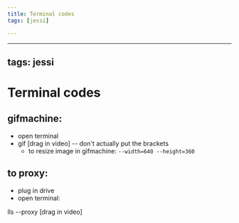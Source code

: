 ```yaml
---
title: Terminal codes
tags: [jessi]

---
```


---
tags: jessi 
---

# Terminal codes

## gifmachine:

- open terminal
- gif [drag in video] -- don't actually put the brackets
    - to resize image in gifmachine: `--width=640 --height=360`

## to proxy: 
- plug in drive
- open terminal:

lls --proxy [drag in video]





